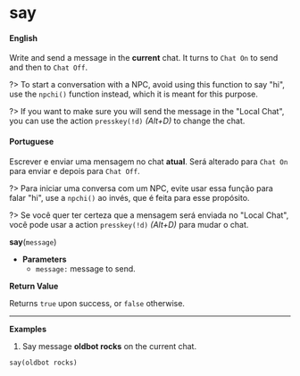 
# say

<!-- tabs:start -->

#### **English**

Write and send a message in the **current** chat. It turns to `Chat On` to send and then to `Chat Off`.

?> To start a conversation with a NPC, avoid using this function to say "hi", use the `npchi()` function instead, which it is meant for this purpose.

?> If you want to make sure you will send the message in the "Local Chat", you can use the action `presskey(!d)` *(Alt+D)* to change the chat.

#### **Portuguese**

Escrever e enviar uma mensagem no chat **atual**. Será alterado para `Chat On` para enviar e depois para `Chat Off`.

?> Para iniciar uma conversa com um NPC, evite usar essa função para falar "hi", use a `npchi()` ao invés, que é feita para esse propósito.

?> Se você quer ter certeza que a mensagem será enviada no "Local Chat", você pode usar a action `presskey(!d)` *(Alt+D)* para mudar o chat.


<!-- tabs:end -->

**say**(`message`)


- **Parameters**
  - `message:` message to send.


**Return Value**

Returns `true` upon success, or `false` otherwise.

---

**Examples**

1. Say message **oldbot rocks** on the current chat.

```action
say(oldbot rocks)
```
